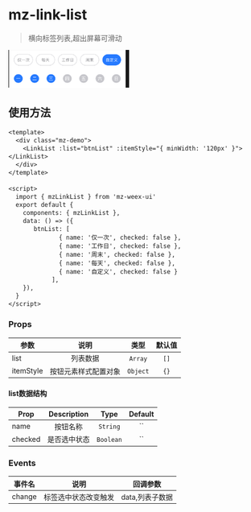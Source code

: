 # mz-link-list

> 横向标签列表,超出屏幕可滑动


<img src="../../example/mz-link-list/demo.png" width="240"/>


## 使用方法

```vue
<template>
  <div class="mz-demo">
    <LinkList :list="btnList" :itemStyle="{ minWidth: '120px' }"></LinkList>
  </div>
</template>

<script>
  import { mzLinkList } from 'mz-weex-ui'
  export default {
    components: { mzLinkList },
    data: () => ({
       btnList: [
              { name: '仅一次', checked: false },
              { name: '工作日', checked: false },
              { name: '周末', checked: false },
              { name: '每天', checked: false },
              { name: '自定义', checked: false }
            ],
    }),
  }
</script>
```

### Props

| 参数 | 说明 | 类型 | 默认值 |
| ---- | :----------:|:----:|:-------:|
| list |列表数据| `Array` | `[]` |
| itemStyle | 按钮元素样式配置对象 | `Object` | `{}`

#### list数据结构
| Prop | Description | Type | Default |
| ---- | :----------:|:----:|:-------:|
| name | 按钮名称 | `String` | `` |
| checked | 是否选中状态 | `Boolean` | `` |

### Events
| 事件名 | 说明 | 回调参数
| ---- |:----:|:---:|
| change | 标签选中状态改变触发 | data,列表子数据 |
